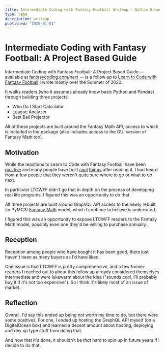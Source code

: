 ```yaml
---
title: Intermediate Coding with Fantasy Football Writeup — Nathan Braun
type: page
description: writeup
published: "2020-01-01"
---
```


# Intermediate Coding with Fantasy Football: A Project Based Guide
Intermediate Coding with Fantasy Football: A Project Based Guide — available
at [fantasycoding.com/next](https://fantasycoding.com/next) — is a follow up
to [Learn to Code with Fantasy Football](ltcwff) I wrote mostly over the Summer
of 2020.

It walks readers (who it assumes already know basic Python and Pandas) through
building three projects:
- Who Do I Start Calculator
- League Analyzer
- Best Ball Projector

All of these projects are built around the Fantasy Math API, access to which
is included in the package (also includes access to the GUI version of Fantasy
Math too).

## Motivation
While the reactions to Learn to Code with Fantasy Football have been
[positive](https://fantasycoding.com/testimonials) and many people have built
[cool](https://twitter.com/HottyMcPlotty/status/1282866113219457025)
[things](https://twitter.com/mfbanalytics/status/1286001348429910016) after
reading it, I had heard from a few people that they weren't quite sure where to
go or what to do next.

In particular LTCWFF didn't go that in depth on the process of developing real
life programs. I figured this was an opportunity to do that.

All three projects are built around GraphQL API access to the newly rebuilt (in
PyMC3) [Fantasy Math](fantasymath) model, which I continue to believe is underrated.

I figured this was an opportunity to expose LTCWFF readers to the Fantasy Math
model, possibly even one they'd be willing to purchase annually.

## Reception
Reception among people who have bought it has been good, there just haven't
been as many buyers as I'd have liked.

One issue is that LTCWFF is pretty comprehensive, and a few former readers I
reached out to about this follow up already considered themselves intermediate
and were lukewarm about the idea ("sounds cool, I'll probably buy it if it's
not too expensive"). So I think it's likely most of an issue of market.

## Reflection
Overall, I'd say this ended up being *not* worth my time to do, but there were
some positives. For one, I ended up hosting the GraphQL API myself (on a
DigitalOcean box) and learned a decent amount about hosting, deploying and dev
op type stuff from doing that.

And now that it's done, it shouldn't be *that* hard to spin up in future years
if I decide to do that.


